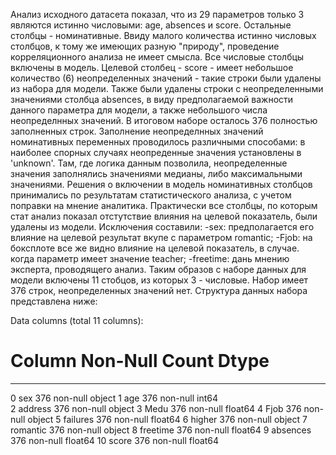 Анализ исходного датасета показал, что из 29 параметров только 3 являются истинно числовыми:
age, absences и score. Остальные столбцы - номинативные. 
Ввиду малого количества истинно числовых столбцов, к тому же имеющих разную "природу", 
проведение корреляционного анализа не имеет смысла. Все числовые столбцы включены в модель. 
Целевой столбец - score - имеет небольшое количество (6) неопределенных значений - такие строки были удалены
из набора для модели. 
Также были удалены строки с неопределенными значениями столбца absences, в виду предполагаемой важности
данного параметра для модели, а также небольшого числа неопределнных значений. 
В итоговом наборе осталось 376 полностью заполненных строк. Заполнение неопределнных значений
номинативных переменных проводилось различными способами: в наиболее спорных случаях неопреденные значения
установлены в 'unknown'. Там, где логика данным позволила, неопределенные значения заполнялись значениями медианы,
либо максимальными значениями. Решения о включении в модель номинативных столбцов принимались по результатам
статистического анализа, с учетом поправки на мнение аналитика.
Практически все столбцы, по которым стат анализ показал отстутствие влияния на целевой показатель,
были удалены из модели. Исключения составили:
-sex: предполагается его влияние на целевой результат вкупе с параметром romantic;
-Fjob: на боксплоте все же видно влияние на целевой показатель, в случае. когда параметр имеет значение teacher;
-freetime: дань мнению эксперта, проводящего анализ.
Таким образов с наборе данных для модели включены 11 стобцов, из которых 3 - числовые. 
Набор имеет 376 строк, неопределенных значений нет. Структура данных набора представлена ниже:

Data columns (total 11 columns):
 #   Column    Non-Null Count  Dtype  
---  ------    --------------  -----  
 0   sex       376 non-null    object 
 1   age       376 non-null    int64  
 2   address   376 non-null    object 
 3   Medu      376 non-null    float64
 4   Fjob      376 non-null    object 
 5   failures  376 non-null    float64
 6   higher    376 non-null    object 
 7   romantic  376 non-null    object 
 8   freetime  376 non-null    float64
 9   absences  376 non-null    float64
 10  score     376 non-null    float64